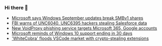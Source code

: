 ### Hi there 👋

<!--START_SECTION:feed-->
* [Microsoft says Windows September updates break SMBv1 shares](https://www.bleepingcomputer.com/news/microsoft/microsoft-says-windows-september-updates-break-smbv1-shares/)
* [FBI warns of UNC6040, UNC6395 hackers stealing Salesforce data](https://www.bleepingcomputer.com/news/security/fbi-warns-of-unc6040-unc6395-hackers-stealing-salesforce-data/)
* [New VoidProxy phishing service targets Microsoft 365, Google accounts](https://www.bleepingcomputer.com/news/security/new-voidproxy-phishing-service-targets-microsoft-365-google-accounts/)
* [Microsoft reminds of Windows 10 support ending in 30 days](https://www.bleepingcomputer.com/news/microsoft/microsoft-reminds-of-windows-10-support-ending-in-30-days/)
* ['WhiteCobra' floods VSCode market with crypto-stealing extensions](https://www.bleepingcomputer.com/news/security/whitecobra-floods-vscode-market-with-crypto-stealing-extensions/)
<!--END_SECTION:feed-->

<!--
**frankenk/frankenk** is a ✨ _special_ ✨ repository because its `README.md` (this file) appears on your GitHub profile.

Here are some ideas to get you started:

- 🔭 I’m currently working on ...
- 🌱 I’m currently learning ...
- 👯 I’m looking to collaborate on ...
- 🤔 I’m looking for help with ...
- 💬 Ask me about ...
- 📫 How to reach me: ...
- 😄 Pronouns: ...
- ⚡ Fun fact: ...
-->



